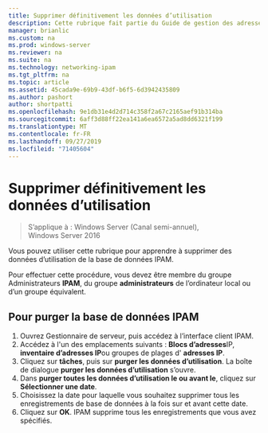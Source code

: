```yaml
---
title: Supprimer définitivement les données d’utilisation
description: Cette rubrique fait partie du Guide de gestion des adresses IP (IPAM) de Windows Server 2016.
manager: brianlic
ms.custom: na
ms.prod: windows-server
ms.reviewer: na
ms.suite: na
ms.technology: networking-ipam
ms.tgt_pltfrm: na
ms.topic: article
ms.assetid: 45cada9e-69b9-43df-b6f5-6d3942435809
ms.author: pashort
author: shortpatti
ms.openlocfilehash: 9e1db31e4d2d714c358f2a67c2165aef91b314ba
ms.sourcegitcommit: 6aff3d88ff22ea141a6ea6572a5ad8dd6321f199
ms.translationtype: MT
ms.contentlocale: fr-FR
ms.lasthandoff: 09/27/2019
ms.locfileid: "71405604"
---
```

# <a name="purge-utilization-data"></a>Supprimer définitivement les données d’utilisation

>S’applique à : Windows Server (Canal semi-annuel), Windows Server 2016

Vous pouvez utiliser cette rubrique pour apprendre à supprimer des données d’utilisation de la base de données IPAM.  

Pour effectuer cette procédure, vous devez être membre du groupe Administrateurs **IPAM**, du groupe **administrateurs** de l’ordinateur local ou d’un groupe équivalent.

## <a name="to-purge-the-ipam-database"></a>Pour purger la base de données IPAM  
1. Ouvrez Gestionnaire de serveur, puis accédez à l’interface client IPAM.
2. Accédez à l'un des emplacements suivants : **Blocs d’adresses**IP, **inventaire d’adresses IP**ou groupes de plages d' **adresses IP**.  
3. Cliquez sur **tâches**, puis sur **purger les données d’utilisation**. La boîte de dialogue **purger les données d’utilisation** s’ouvre.
4. Dans **purger toutes les données d’utilisation le ou avant le**, cliquez sur **Sélectionner une date**.
5. Choisissez la date pour laquelle vous souhaitez supprimer tous les enregistrements de base de données à la fois sur et avant cette date.
6. Cliquez sur **OK**. IPAM supprime tous les enregistrements que vous avez spécifiés.
